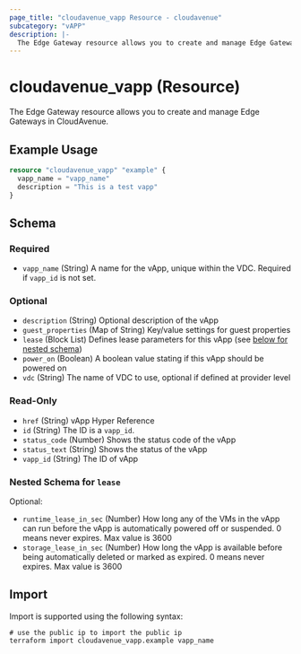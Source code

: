 ```yaml
---
page_title: "cloudavenue_vapp Resource - cloudavenue"
subcategory: "vAPP"
description: |-
  The Edge Gateway resource allows you to create and manage Edge Gateways in CloudAvenue.
---
```


# cloudavenue_vapp (Resource)

The Edge Gateway resource allows you to create and manage Edge Gateways in CloudAvenue.

## Example Usage

```terraform
resource "cloudavenue_vapp" "example" {
  vapp_name = "vapp_name"
  description = "This is a test vapp"
}
```

<!-- schema generated by tfplugindocs -->
## Schema

### Required

- `vapp_name` (String) A name for the vApp, unique within the VDC. Required if `vapp_id` is not set.

### Optional

- `description` (String) Optional description of the vApp
- `guest_properties` (Map of String) Key/value settings for guest properties
- `lease` (Block List) Defines lease parameters for this vApp (see [below for nested schema](#nestedblock--lease))
- `power_on` (Boolean) A boolean value stating if this vApp should be powered on
- `vdc` (String) The name of VDC to use, optional if defined at provider level

### Read-Only

- `href` (String) vApp Hyper Reference
- `id` (String) The ID is a `vapp_id`.
- `status_code` (Number) Shows the status code of the vApp
- `status_text` (String) Shows the status of the vApp
- `vapp_id` (String) The ID of vApp

<a id="nestedblock--lease"></a>
### Nested Schema for `lease`

Optional:

- `runtime_lease_in_sec` (Number) How long any of the VMs in the vApp can run before the vApp is automatically powered off or suspended. 0 means never expires. Max value is 3600
- `storage_lease_in_sec` (Number) How long the vApp is available before being automatically deleted or marked as expired. 0 means never expires. Max value is 3600

## Import

Import is supported using the following syntax:
```shell
# use the public ip to import the public ip
terraform import cloudavenue_vapp.example vapp_name
```